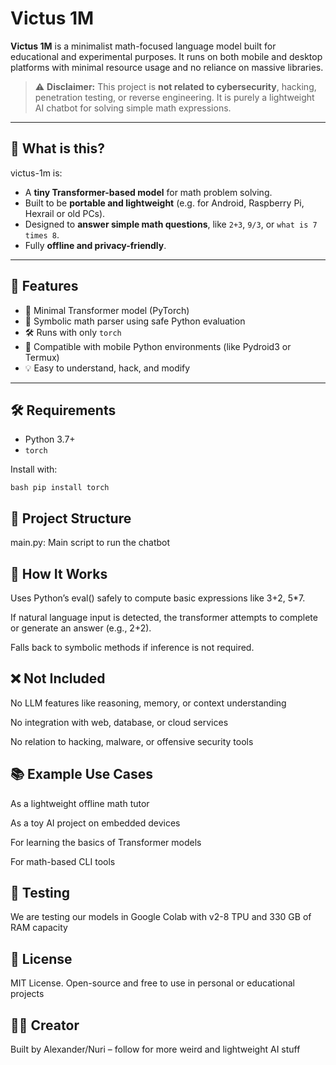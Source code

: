 # Victus 1M
**Victus 1M** is a minimalist math-focused language model built for educational and experimental purposes. It runs on both mobile and desktop platforms with minimal resource usage and no reliance on massive libraries.

> ⚠️ **Disclaimer:** This project is **not related to cybersecurity**, hacking, penetration testing, or reverse engineering. It is purely a lightweight AI chatbot for solving simple math expressions.

---

## 🎯 What is this?

victus-1m is:

- A **tiny Transformer-based model** for math problem solving.
- Built to be **portable and lightweight** (e.g. for Android, Raspberry Pi, Hexrail or old PCs).
- Designed to **answer simple math questions**, like `2+3`, `9/3`, or `what is 7 times 8`.
- Fully **offline and privacy-friendly**.

---

## 🔧 Features

- 🧠 Minimal Transformer model (PyTorch)
- 🧮 Symbolic math parser using safe Python evaluation
- 🛠️ Runs with only `torch`
- 📱 Compatible with mobile Python environments (like Pydroid3 or Termux)
- 💡 Easy to understand, hack, and modify

---

## 🛠 Requirements

- Python 3.7+
- `torch`

Install with:

```bash pip install torch```

## 📁 Project Structure
main.py: Main script to run the chatbot

## 🧠 How It Works
Uses Python’s eval() safely to compute basic expressions like 3+2, 5*7.

If natural language input is detected, the transformer attempts to complete or generate an answer (e.g., 2+2).

Falls back to symbolic methods if inference is not required.

## ❌ Not Included
No LLM features like reasoning, memory, or context understanding

No integration with web, database, or cloud services

No relation to hacking, malware, or offensive security tools

## 📚 Example Use Cases
As a lightweight offline math tutor

As a toy AI project on embedded devices

For learning the basics of Transformer models

For math-based CLI tools

## 🧪 Testing
We are testing our models in Google Colab with v2-8 TPU and 330 GB of RAM capacity

## 📜 License
MIT License. Open-source and free to use in personal or educational projects

## 🙋‍♂️ Creator
Built by Alexander/Nuri – follow for more weird and lightweight AI stuff
